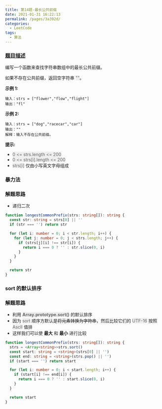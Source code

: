 ```yaml
---
title: 第14题-最长公共前缀
date: 2021-01-31 16:22:13
permalink: /pages/3a392d/
categories:
  - LeetCode
tags:
  - 算法
---
```


### [题目描述](https://leetcode-cn.com/problems/longest-common-prefix/)

编写一个函数来查找字符串数组中的最长公共前缀。

如果不存在公共前缀，返回空字符串 <font style="background: #eee; color: #666;">""</font>。

<!-- more -->

**示例 1:**

```
输入：strs = ["flower","flow","flight"]
输出："fl"
```

**示例 2:**

```
输入：strs = ["dog","racecar","car"]
输出：""
解释：输入不存在公共前缀。
```

**提示:**

- <font style="background: #eee; color: #666;">0 <= strs.length <= 200</font>
- <font style="background: #eee; color: #666;">0 <= strs[i].length <= 200</font>
- <font style="background: #eee; color: #666;">strs[i]</font> 仅由小写英文字母组成

### 暴力法

### 解题思路

- 递归二次

```TypeScript
function longestCommonPrefix(strs: string[]): string {
  const str: string = strs[0] || ''
  if (str === '') return str

  for (let i: number = 0; i < str.length; i++) {
    for (let j: number = 0; j < strs.length; j++) {
      if (strs[j][i] !== str[i]) {
        return i === 0 ? '' : str.slice(0, i)
      }
    }
  }

  return str
}
```

### sort 的默认排序

### 解题思路

- 利用 <font style="background: #eee; color: #666;">**Array.prototype.sort()**</font> 的默认排序
- 因为 <font style="background: #eee; color: #666;">sort</font> 顺序方默认是~~将元素转换为字符串~~，然后比较它们的 <font style="background: #eee; color: #666;">UTF-16</font> 按照 <font style="background: #eee; color: #666;">AscII</font> 值排
- 这样我们可以使 **最大** 和 **最小** 进行比较

```TypeScript
function longestCommonPrefix(strs: string[]): string {
  strs = <Array<string>>strs.sort()
  const start: string = <string>(strs[0] || '')
  const end: string = <string>(strs.pop() || '')
  if (start === '') return start

  for (let i: number = 0; i < start.length; i++) {
    if (start[i] !== end[i]) {
      return i === 0 ? '' : start.slice(0, i)
    }
  }

  return start
}
```
